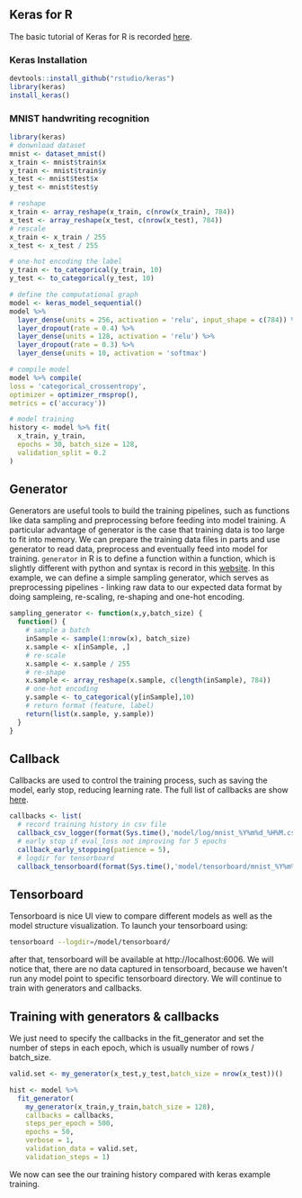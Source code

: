
## Keras for R
The basic tutorial of Keras for R is recorded [here](https://keras.rstudio.com/index.html).

### Keras Installation

```r
devtools::install_github("rstudio/keras")
library(keras)
install_keras()
```

### MNIST handwriting recognition

```r
library(keras)
# donwnload dataset
mnist <- dataset_mnist()
x_train <- mnist$train$x
y_train <- mnist$train$y
x_test <- mnist$test$x
y_test <- mnist$test$y

# reshape
x_train <- array_reshape(x_train, c(nrow(x_train), 784))
x_test <- array_reshape(x_test, c(nrow(x_test), 784))
# rescale
x_train <- x_train / 255
x_test <- x_test / 255

# one-hot encoding the label
y_train <- to_categorical(y_train, 10)
y_test <- to_categorical(y_test, 10)

# define the computational graph
model <- keras_model_sequential() 
model %>% 
  layer_dense(units = 256, activation = 'relu', input_shape = c(784)) %>% 
  layer_dropout(rate = 0.4) %>% 
  layer_dense(units = 128, activation = 'relu') %>%
  layer_dropout(rate = 0.3) %>%
  layer_dense(units = 10, activation = 'softmax')

# compile model
model %>% compile(
loss = 'categorical_crossentropy',
optimizer = optimizer_rmsprop(),
metrics = c('accuracy'))

# model training
history <- model %>% fit(
  x_train, y_train, 
  epochs = 30, batch_size = 128, 
  validation_split = 0.2
)
```

## Generator
Generators are useful tools to build the training pipelines, such as functions like data sampling and preprocessing before feeding into model training.
A particular advantage of generator is the case that training data is too large to fit into memory. We can prepare the training data files in parts and use generator to read data, preprocess and eventually feed into model for training.
`generator` in R is to define a function within a function, which is slightly different with python and syntax is record in this [website](https://rstudio.github.io/reticulate/articles/introduction.html#generators). 
In this example, we can define a simple sampling generator, which serves as preprocessing pipelines - linking raw data to our expected data format by doing sampleing, re-scaling, re-shaping and one-hot encoding.
```r
sampling_generator <- function(x,y,batch_size) {
  function() {
  	# sample a batch
    inSample <- sample(1:nrow(x), batch_size)
    x.sample <- x[inSample, ,]
    # re-scale
    x.sample <- x.sample / 255
    # re-shape
    x.sample <- array_reshape(x.sample, c(length(inSample), 784))
    # one-hot encoding
    y.sample <- to_categorical(y[inSample],10)
    # return format (feature, label)
    return(list(x.sample, y.sample))
  }
}

```

## Callback
Callbacks are used to control the training process, such as saving the model, early stop, reducing learning rate. 
The full list of callbacks are show [here](https://keras.rstudio.com/articles/training_callbacks.html).
```r
callbacks <- list(
  # record training history in csv file
  callback_csv_logger(format(Sys.time(),'model/log/mnist_%Y%m%d_%H%M.csv')),
  # early stop if eval_loss not improving for 5 epochs
  callback_early_stopping(patience = 5),
  # logdir for tensorboard
  callback_tensorboard(format(Sys.time(),'model/tensorboard/mnist_%Y%m%d_%H%M')))
```

## Tensorboard
Tensorboard is nice UI view to compare different models as well as the model structure visualization.
To launch your tensorboard using:
```bash
tensorboard --logdir=/model/tensorboard/
```
after that, tensorboard will be available at http://localhost:6006. We will notice that, there are no data captured in tensorboard, because we haven't run any model point to specific tensorboard directory. We will continue to train with generators and callbacks.

## Training with generators & callbacks
We just need to specify the callbacks in the fit_generator and set the number of steps in each epoch, which is usually number of rows / batch_size. 

```r
valid.set <- my_generator(x_test,y_test,batch_size = nrow(x_test))()

hist <- model %>%
  fit_generator(
    my_generator(x_train,y_train,batch_size = 128),
    callbacks = callbacks,
    steps_per_epoch = 500,
    epochs = 50,
    verbose = 1,
    validation_data = valid.set,
    validation_steps = 1)
```

We now can see the our training history compared with keras example training.